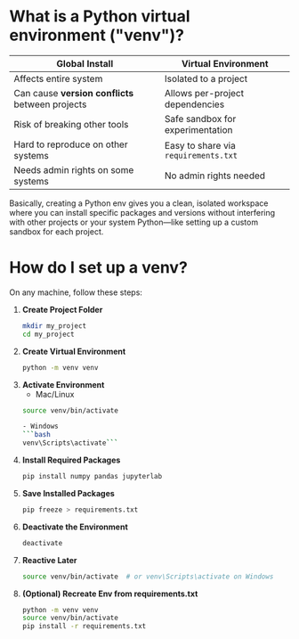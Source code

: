 # What is a Python virtual environment ("venv")?

| Global Install                                  | Virtual Environment                        |
|-------------------------------------------------|---------------------------------------------|
| Affects entire system                           | Isolated to a project                       |
| Can cause **version conflicts** between projects| Allows per-project dependencies             |
| Risk of breaking other tools                    | Safe sandbox for experimentation            |
| Hard to reproduce on other systems              | Easy to share via `requirements.txt`        |
| Needs admin rights on some systems              | No admin rights needed                      |

Basically, creating a Python env gives you a clean, isolated workspace where you can install specific packages and versions without interfering with other projects or your system Python—like setting up a custom sandbox for each project.

# How do I set up a venv?

On any machine, follow these steps:

1. **Create Project Folder**
   ```bash
   mkdir my_project
   cd my_project
2. **Create Virtual Environment**
   ```bash
   python -m venv venv
3. **Activate Environment**
   - Mac/Linux
   ```bash
   source venv/bin/activate

   - Windows
   ```bash
   venv\Scripts\activate```
4. **Install Required Packages**
   ```bash
   pip install numpy pandas jupyterlab
5. **Save Installed Packages**
   ```bash
   pip freeze > requirements.txt
6. **Deactivate the Environment**
   ```bash
   deactivate
7. **Reactive Later**
   ```bash
   source venv/bin/activate  # or venv\Scripts\activate on Windows
8. **(Optional) Recreate Env from requirements.txt**
   ```bash
   python -m venv venv
   source venv/bin/activate
   pip install -r requirements.txt
